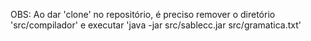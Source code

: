 
OBS: Ao dar 'clone' no repositório, é preciso remover o diretório 'src/compilador' e executar 'java -jar src/sablecc.jar src/gramatica.txt'
